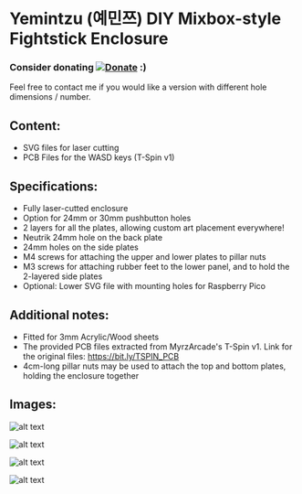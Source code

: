# Yemintzu (예민쯔) DIY Mixbox-style Fightstick Enclosure


### Consider donating [![Donate](https://img.shields.io/badge/Donate-PayPal-green.svg)](https://www.paypal.com/donate/?hosted_button_id=KNTG3GUQS668Q) :) 

Feel free to contact me if you would like a version with different hole dimensions / number.

## Content: 
  - SVG files for laser cutting
  - PCB Files for the WASD keys (T-Spin v1)

## Specifications:
  - Fully laser-cutted enclosure
  - Option for 24mm or 30mm pushbutton holes
  - 2 layers for all the plates, allowing custom art placement everywhere!
  - Neutrik 24mm hole on the back plate
  - 24mm holes on the side plates
  - M4 screws for attaching the upper and lower plates to pillar nuts
  - M3 screws for attaching rubber feet to the lower panel, and to hold the 2-layered side plates
  - Optional: Lower SVG file with mounting holes for Raspberry Pico

## Additional notes:
  - Fitted for 3mm Acrylic/Wood sheets
  - The provided PCB files extracted from MyrzArcade's T-Spin v1. Link for the original files: https://bit.ly/TSPIN_PCB
  - 4cm-long pillar nuts may be used to attach the top and bottom plates, holding the enclosure together  

## Images:

![alt text]()

![alt text]()

![alt text]()

![alt text]()
